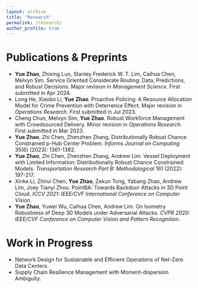 ```yaml
---
layout: archive
title: "Research"
permalink: /research/
author_profile: true
---
```


Publications & Preprints
======
* **Yue Zhao**, Zhixing Luo, Stanley Frederick W. T. Lim, Caihua Chen, Melvyn Sim. Service Oriented Considerate Routing: Data, Predictions, and Robust Decisions. Major revision in *Management Science*. First submitted in Apr 2024.
* Long He, Xiaobo Li, **Yue Zhao**. Proactive Policing: A Resource Allocation Model for Crime Prevention with Deterrence Effect. Major revision in *Operations Research*. First submitted in Jul 2023. 
* Cheng Chun, Melvyn Sim, **Yue Zhao**. Robust Workforce Management with Crowdsourced Delivery. Minor revision in *Operations Research*. First submitted in Mar 2023. 
* **Yue Zhao**, Zhi Chen, Zhenzhen Zhang. Distributionally Robust Chance Constrained p-Hub Center Problem. *Informs Journal on Computing* 35(6) (2023): 1361-1382.
* **Yue Zhao**, Zhi Chen, Zhenzhen Zhang, Andrew Lim. Vessel Deployment with Limited Information: Distributionally Robust Chance Constrained Models. *Transportation Research Part B: Methodological* 161 (2022): 197-217.
* Xinke Li, Zhirui Chen, **Yue Zhao**, Zekun Tong, Yabang Zhao, Andrew Lim, Joey Tianyi Zhou. PointBA: Towards Backdoor Attacks in 3D Point Cloud. *ICCV 2021: IEEE/CVF International Conference on Computer Vision*.
* **Yue Zhao**, Yuwei Wu, Caihua Chen, Andrew Lim. On Isometry Robustness of Deep 3D Models under Adversarial Attacks. *CVPR 2020: IEEE/CVF Conference on Computer Vision and Pattern Recognition*.

Work in Progress
======
* Network Design for Sustainable and Efficient Operations of Net-Zero Data Centers.
* Supply Chain Resilience Management with Moment-dispersion Ambiguity.
